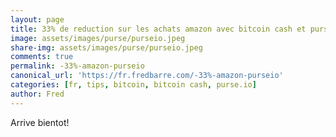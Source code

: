 ```yaml
---
layout: page
title: 33% de reduction sur les achats amazon avec bitcoin cash et purse.io
image: assets/images/purse/purseio.jpeg
share-img: assets/images/purse/purseio.jpeg
comments: true
permalink: -33%-amazon-purseio
canonical_url: 'https://fr.fredbarre.com/-33%-amazon-purseio'
categories: [fr, tips, bitcoin, bitcoin cash, purse.io]
author: Fred
---
```


Arrive bientot!
